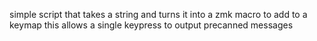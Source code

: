 simple script that takes a string and turns it into a zmk macro to add to a keymap
this allows a single keypress to output precanned messages
